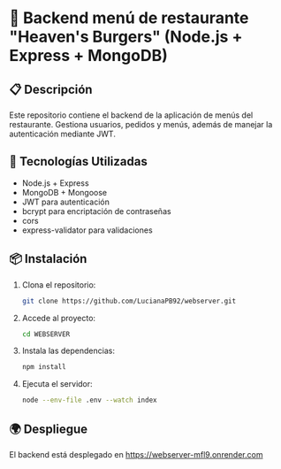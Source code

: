 # 📌 Backend menú de restaurante "Heaven's Burgers" (Node.js + Express + MongoDB)

## 📋 Descripción
Este repositorio contiene el backend de la aplicación de menús del restaurante. Gestiona usuarios, pedidos y menús, además de manejar la autenticación mediante JWT.

## 🚀 Tecnologías Utilizadas
- Node.js + Express
- MongoDB + Mongoose
- JWT para autenticación
- bcrypt para encriptación de contraseñas
- cors
- express-validator para validaciones

## 📦 Instalación
1. Clona el repositorio:
   ```bash
   git clone https://github.com/LucianaPB92/webserver.git
   ```
2. Accede al proyecto:
   ```bash
   cd WEBSERVER
   ```
3. Instala las dependencias:
   ```bash
   npm install
   ```
4. Ejecuta el servidor:
   ```bash
   node --env-file .env --watch index
   ```

## 🌍 Despliegue
El backend está desplegado en https://webserver-mfl9.onrender.com

